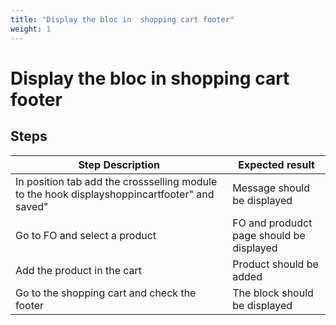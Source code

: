 ```yaml
---
title: "Display the bloc in  shopping cart footer"
weight: 1
---
```


# Display the bloc in  shopping cart footer
## Steps
| Step Description | Expected result |
| ----- | ----- |
| In position tab add the crossselling module to the hook displayshoppincartfooter" and saved" | Message should be displayed |
| Go to FO and select a product | FO and produdct page should be displayed |
| Add the product in the cart | Product should be added |
| Go to the shopping cart and check the footer | The block should be displayed |
